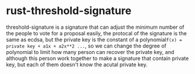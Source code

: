# rust-threshold-signature
   threshold-signature is a signature that can adjust the minimum number of the people to vote for a proposal easily, the protocal of the signature is the same as ecdsa, but the private key is the constant of a polynomial````f(x) = private key + a1x + a2x**2 ...````, so we can change the degree of polynomial to limit how many person can recover the private key, and although this person work together to make a signature that contain private key, but each of them doesn't know the acutal private key.

